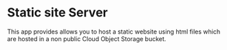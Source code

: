 # Static site Server

This app provides allows you to host a static website using html files which are hosted in a non public Cloud Object Storage bucket.
